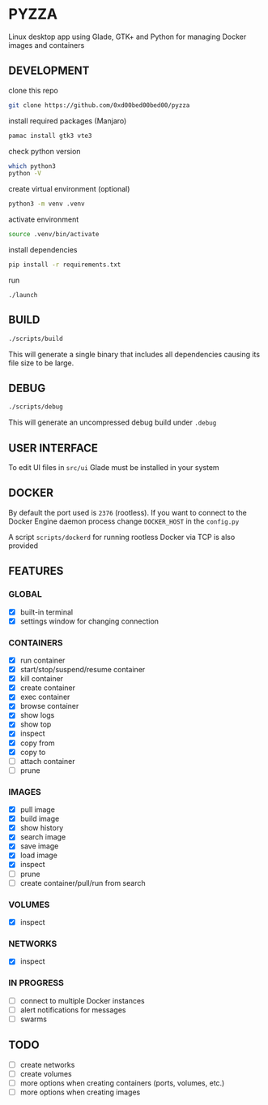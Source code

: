 # PYZZA
Linux desktop app using Glade, GTK+ and Python for managing Docker images and containers

## DEVELOPMENT

clone this repo

```bash
git clone https://github.com/0xd00bed00bed00/pyzza
```

install required packages (Manjaro)

```bash
pamac install gtk3 vte3
```

check python version

```bash
which python3
python -V
```

create virtual environment (optional)

```bash
python3 -m venv .venv
```

activate environment

```bash
source .venv/bin/activate
```

install dependencies

```bash
pip install -r requirements.txt
```

run

```
./launch
```

## BUILD

```bash
./scripts/build
```
This will generate a single binary that includes all dependencies causing its file size to be large.

## DEBUG

```bash
./scripts/debug
```
This will generate an uncompressed debug build under `.debug`

## USER INTERFACE

To edit UI files in `src/ui` Glade must be installed in your system


## DOCKER

By default the port used is `2376` (rootless). If you want to connect to the Docker Engine daemon process change `DOCKER_HOST` in the `config.py`

A script `scripts/dockerd` for running rootless Docker via TCP is also provided

## FEATURES
### GLOBAL
- [x] built-in terminal
- [x] settings window for changing connection

### CONTAINERS
- [x] run container
- [x] start/stop/suspend/resume container
- [x] kill container
- [x] create container
- [x] exec container
- [x] browse container
- [x] show logs
- [x] show top
- [x] inspect
- [x] copy from
- [x] copy to
- [ ] attach container
- [ ] prune

### IMAGES
- [x] pull image
- [x] build image
- [x] show history
- [x] search image
- [x] save image
- [x] load image
- [x] inspect
- [ ] prune
- [ ] create container/pull/run from search

### VOLUMES
- [x] inspect

### NETWORKS
- [x] inspect

### IN PROGRESS
- [ ] connect to multiple Docker instances
- [ ] alert notifications for messages
- [ ] swarms

## TODO
- [ ] create networks
- [ ] create volumes
- [ ] more options when creating containers (ports, volumes, etc.)
- [ ] more options when creating images